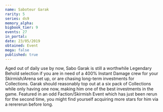 ```yaml
---
name: Saboteur Garak
rarity: 5
series: ds9
memory_alpha:
bigbook_tier: 9
events: 27
in_portal:
date: 23/05/2019
obtained: Event
mega: false
published: true
---
```


Aged out of daily use by now, Sabo Garak is still a worthwhile Legendary Behold selection if you are in need of a 400% Instant Damage crew for your Skirmish/Arena set up, or are chasing long-term investments for Collections. Garak should reasonably top out at a six pack of Collections while only having one now, making him one of the best investments in the game. Featured in an odd Faction/Skirmish Event which has just been rerun for the second time, you might find yourself acquiring more stars for him via a rerererun before long.

